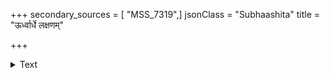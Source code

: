 +++
secondary_sources = [ "MSS_7319",]
jsonClass = "Subhaashita"
title = "ऊर्ध्वार्धे लक्षणम्"

+++

<details><summary>Text</summary>

ऊर्ध्वार्धे लक्षणं यस्य नाधोऽर्धे लक्षणं भवेत्।  
तं खड्गं मध्यमं प्राहुः प्रवीणमतयो बुधाः॥
</details>
